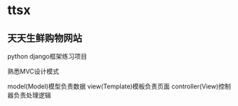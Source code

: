 # ttsx
## 天天生鲜购物网站
python django框架练习项目

熟悉MVC设计模式

model(Model)模型负责数据
view(Template)模板负责页面
controller(View)控制器负责处理逻辑
